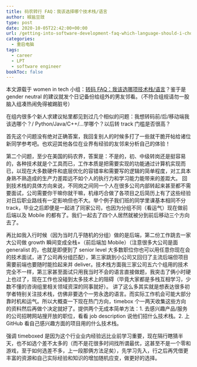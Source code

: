 ```yaml
---
title: 码农转行 FAQ：我该选择哪个技术栈/语言
author: 椒盐豆豉
type: post
date: 2020-10-05T22:42:00+00:00
url: /getting-into-software-development-faq-which-language-should-i-choose/
categories:
  - 重启电脑
tags:
  - career
  - LPT
  - software engineer
bookToc: false
---
```

本文源载于 women in tech 小组：[转码 FAQ：我该选哪项技术栈/语言](https://www.douban.com/group/topic/196085852/)？鉴于是 gender neutral 的建议就发个日记备份给组外的男友邻看。（不符合组规请勿一股脑入组凑热闹免得被踢脏号）

在组内很多个新人求建议帖里都见到过几个相似的问题：我想转码前/后/移动端我该选哪个？/ Python/Java/C++/…学哪个？以后转 track 门槛是否很高？

首先这个问题没有绝对正确答案，我回复别人的时候多打了一些就干脆开帖给诸位新同学参考吧。也欢迎其他各位在业界有经验的友邻来分析自己的体验！

第二个问题，至少在美国的码农界，答案是：不是的，初、中级转岗还是挺容易的，各种技术就是个工具而已，工作本质是把需要实现的功能通过计算机实现而已，以现在大多数硬件和底层优化的容错率和需要写的逻辑的简单程度，对工具本身熟不熟造成的生产力差距远不如个人的执行力和学习能力能带来的差距大。 回到技术栈的具体方向来说，不同岗之间同一个人在很多公司内部转起来甚至都不需要面试，公司需要你干嘛你就干嘛，机缘巧合做了各项目之后简历上有了这些经验对日后职业路线有一定影响但也不大。举个例子我们班的同学里课基本相同不分 track，毕业之后即便是一起进了同家公司，也因为分组不同（看运气）现在做前后端以及 Mobile 的都有了。我们一起去了四个人居然就被分到前后移动三个方向去了。

再比如我入行时候（因为当时几乎随机的分组）做的是后端，第二份工作跳去一家大公司做 growth 瞬间变成全栈+（前后端加 Mobile）（注意很多大公司是面 generalist 的，也就是即便到了 senior level 大多数职位你也可以用任意你现在会的技术面试，进了公司再分组匹配），第三家跳到小公司又回归了主流后端但项目需要前端也要随时能捡起来并 deliver。技术栈方面我三家公司五六个组用的技术完全不一样，第三家甚至面试只用我当时不会的语言直接做题，我突击了俩小时硬上也过了，现在工作也没碰到太多技术上的阻碍（毕竟大家都是多栈互相学习，少数不懂的咨询组里相关领域资深的同事就好）。 讲了这么多其实就是想表达很多初学者特别关注技术栈，仿佛非要选个一劳永逸的语言。而实际工作机会可能大部分靠时机和运气。所以大概查一下现在热门方向，timebox 个一两天收集这些方向的资料然后再做个决定就好了。提供两个无成本简单方法：1. 去感兴趣产品/服务的公司招聘网站搜开放的职位，看看 job description 说他们招什么技术栈。2. 上 GitHub 看自己感兴趣方面的项目用的什么技术栈。

强调 timeboxed 是因为这个行业业内经验远比业前学习重要，现在隔行瞎猜半天，也不如选个差不太多的（而不是花很多时间找所谓最优，这甚至不是一个零和游戏，至于如何选差不多，上一段那俩方法足矣），先学习先入，行之后再凭借更丰富的资源和自己实际经验和知识的增加随机应变，做更好的选择。

